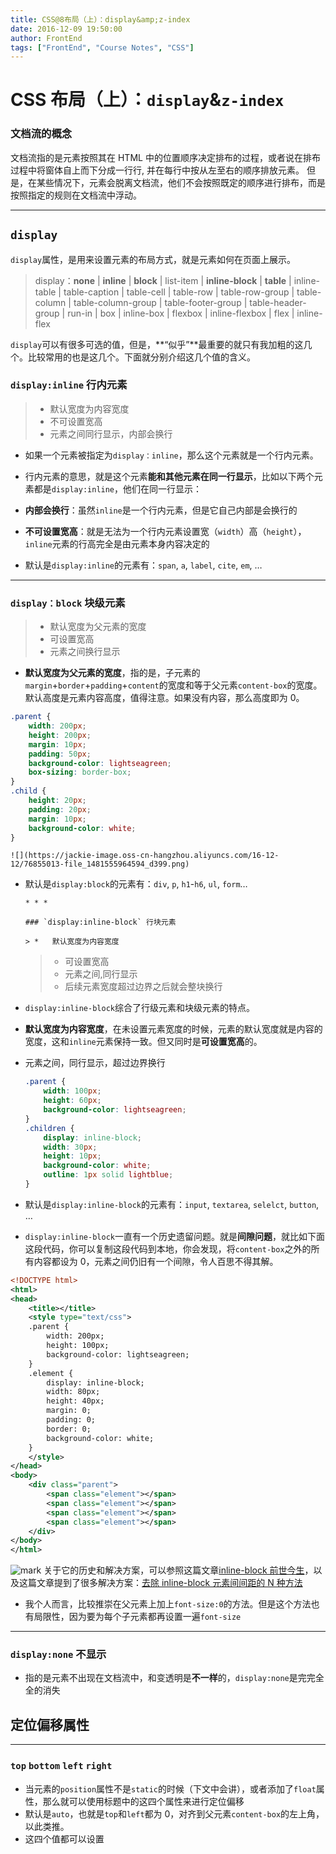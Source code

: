 ```yaml
---
title: CSS@8布局（上）：display&amp;z-index
date: 2016-12-09 19:50:00
author: FrontEnd
tags: ["FrontEnd", "Course Notes", "CSS"]
---
```


# CSS 布局（上）：`display`&amp;`z-index`

### 文档流的概念

文档流指的是元素按照其在 HTML 中的位置顺序决定排布的过程，或者说在排布过程中将窗体自上而下分成一行行, 并在每行中按从左至右的顺序排放元素。
但是，在某些情况下，元素会脱离文档流，他们不会按照既定的顺序进行排布，而是按照指定的规则在文档流中浮动。

---

## `display`

`display`属性，是用来设置元素的布局方式，就是元素如何在页面上展示。

> display：**none** | **inline** | **block** | list-item | **inline-block** | **table** | inline-table | table-caption | table-cell | table-row | table-row-group | table-column | table-column-group | table-footer-group | table-header-group | run-in | box | inline-box | flexbox | inline-flexbox | flex | inline-flex

`display`可以有很多可选的值，但是，**“似乎”**最重要的就只有我加粗的这几个。比较常用的也是这几个。下面就分别介绍这几个值的含义。

### `display:inline` 行内元素

> -   默认宽度为内容宽度
> -   不可设置宽高
> -   元素之间同行显示，内部会换行

-   如果一个元素被指定为`display：inline`，那么这个元素就是一个行内元素。
-   行内元素的意思，就是这个元素**能和其他元素在同一行显示**，比如以下两个元素都是`display:inline`，他们在同一行显示：

-   **内部会换行**：虽然`inline`是一个行内元素，但是它自己内部是会换行的

-   **不可设置宽高**：就是无法为一个行内元素设置宽（`width`）高（`height`），`inline`元素的行高完全是由元素本身内容决定的

*   默认是`display:inline`的元素有：`span`, `a`, `label`, `cite`, `em`, …

---

### `display：block` 块级元素

> -   默认宽度为父元素的宽度
> -   可设置宽高
> -   元素之间换行显示

-   **默认宽度为父元素的宽度**，指的是，子元素的`margin`+`border`+`padding`+`content`的宽度和等于父元素`content-box`的宽度。默认高度是元素内容高度，值得注意。如果没有内容，那么高度即为 0。

```css
.parent {
    width: 200px;
    height: 200px;
    margin: 10px;
    padding: 50px;
    background-color: lightseagreen;
    box-sizing: border-box;
}
.child {
    height: 20px;
    padding: 20px;
    margin: 10px;
    background-color: white;
}
```

    ![](https://jackie-image.oss-cn-hangzhou.aliyuncs.com/16-12-12/76855013-file_1481555964594_d399.png)

-   默认是`display:block`的元素有：`div`, `p`, `h1`-`h6`, `ul`, `form`…

        * * *

        ### `display:inline-block` 行块元素

        > *   默认宽度为内容宽度

    > -   可设置宽高
    > -   元素之间,同行显示
    > -   后续元素宽度超过边界之后就会整块换行

-   `display:inline-block`综合了行级元素和块级元素的特点。
-   **默认宽度为内容宽度**，在未设置元素宽度的时候，元素的默认宽度就是内容的宽度，这和`inline`元素保持一致。但又同时是**可设置宽高**的。
-   元素之间，同行显示，超过边界换行
    ```css
    .parent {
        width: 100px;
        height: 60px;
        background-color: lightseagreen;
    }
    .children {
        display: inline-block;
        width: 30px;
        height: 10px;
        background-color: white;
        outline: 1px solid lightblue;
    }
    ```
-   默认是`display:inline-block`的元素有：`input`, `textarea`, `selelct`, `button`, …
-   `display:inline-block`一直有一个历史遗留问题。就是**间隙问题**，就比如下面这段代码，你可以复制这段代码到本地，你会发现，将`content-box`之外的所有内容都设为 0，元素之间仍旧有一个间隙，令人百思不得其解。

```xml
<!DOCTYPE html>
<html>
<head>
    <title></title>
    <style type="text/css">
    .parent {
        width: 200px;
        height: 100px;
        background-color: lightseagreen;
    }
    .element {
        display: inline-block;
        width: 80px;
        height: 40px;
        margin: 0;
        padding: 0;
        border: 0;
        background-color: white;
    }
    </style>
</head>
<body>
    <div class="parent">
        <span class="element"></span>
        <span class="element"></span>
        <span class="element"></span>
        <span class="element"></span>
    </div>
</body>
</html>
```

![mark](https://jackie-image.oss-cn-hangzhou.aliyuncs.com/jackie/20170122/191902397.png)
关于它的历史和解决方案，可以参照这篇文章[inline-block 前世今生](http://www.iyunlu.com/view/css-xhtml/64.html)，以及这篇文章提到了很多解决方案：[去除 inline-block 元素间间距的 N 种方法](http://www.zhangxinxu.com/wordpress/2012/04/inline-block-space-remove-%E5%8E%BB%E9%99%A4%E9%97%B4%E8%B7%9D/)

-   我个人而言，比较推崇在父元素上加上`font-size:0`的方法。但是这个方法也有局限性，因为要为每个子元素都再设置一遍`font-size`

---

### `display:none` 不显示

-   指的是元素不出现在文档流中，和变透明是**不一样**的，`display:none`是完完全全的消失

## 定位偏移属性

---

### `top` `bottom` `left` `right`

-   当元素的`position`属性不是`static`的时候（下文中会讲），或者添加了`float`属性，那么就可以使用标题中的这四个属性来进行定位偏移
-   默认是`auto`，也就是`top`和`left`都为 0，对齐到父元素`content-box`的左上角，以此类推。
-   这四个值都可以设置
